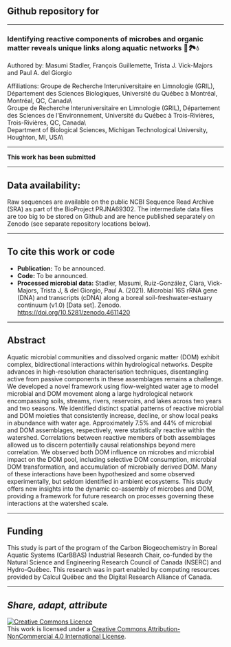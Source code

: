 ## Github repository for

---

### 	Identifying reactive components of microbes and organic matter reveals unique links along aquatic networks :microbe::national_park::droplet:

Authored by: Masumi Stadler, François Guillemette, Trista J. Vick-Majors and Paul A. del Giorgio

Affiliations:
Groupe de Recherche Interuniversitaire en Limnologie (GRIL), Département des Sciences Biologiques, Université du Québec à Montréal, Montréal, QC, Canada\  
Groupe de Recherche Interuniversitaire en Limnologie (GRIL), Département des Sciences de l'Environnement, Université du Québec à Trois-Rivières, Trois-Rivières, QC, Canada\  
Department of Biological Sciences, Michigan Technological University, Houghton, MI, USA\  

---

**This work has been submitted**

---

## Data availability:
Raw sequences are available on the public NCBI Sequence Read Archive (SRA) as part of the BioProject PRJNA69302.
The intermediate data files are too big to be stored on Github and are hence published separately on Zenodo (see separate repository locations below).

---

## To cite this work or code

- **Publication:** To be announced.
- **Code:** To be announced.
- **Processed microbial data:** Stadler, Masumi, Ruiz-González, Clara, Vick-Majors, Trista J, & del Giorgio, Paul A. (2021). Microbial 16S rRNA gene (DNA) and transcripts (cDNA) along a boreal soil-freshwater-estuary continuum (v1.0) [Data set]. Zenodo. https://doi.org/10.5281/zenodo.4611420

---

## Abstract
Aquatic microbial communities and dissolved organic matter (DOM) exhibit complex, bidirectional interactions within hydrological networks. Despite advances in high-resolution characterisation techniques, disentangling active from passive components in these assemblages remains a challenge. We developed a novel framework using flow-weighted water age to model microbial and DOM movement along a large hydrological network encompassing soils, streams, rivers, reservoirs, and lakes across two years and two seasons. We identified distinct spatial patterns of reactive microbial and DOM moieties that consistently increase, decline, or show local peaks in abundance with water age. Approximately 7.5\% and 44\% of microbial and DOM assemblages, respectively, were statistically reactive within the watershed. Correlations between reactive members of both assemblages allowed us to discern potentially causal relationships beyond mere correlation. We observed both DOM influence on microbes and microbial impact on the DOM pool, including selective DOM consumption, microbial DOM transformation, and accumulation of microbially derived DOM. Many of these interactions have been hypothesized and some observed experimentally, but seldom identified in ambient ecosystems. This study offers new insights into the dynamic co-assembly of microbes and DOM, providing a framework for future research on processes governing these interactions at the watershed scale.

---

## Funding

This study is part of the program of the Carbon Biogeochemistry in Boreal Aquatic Systems (CarBBAS) Industrial Research Chair, co-funded by the Natural Science and Engineering Research Council of Canada (NSERC) and Hydro-Québec. This research was in part enabled by computing resources provided by Calcul Québec and the Digital Research Alliance of Canada.

---

## *Share, adapt, attribute*

<a rel="license" href="http://creativecommons.org/licenses/by-nc/4.0/"><img alt="Creative Commons Licence" style="border-width:0" src="https://i.creativecommons.org/l/by-nc/4.0/88x31.png" /></a><br />This work is licensed under a <a rel="license" href="http://creativecommons.org/licenses/by-nc/4.0/">Creative Commons Attribution-NonCommercial 4.0 International License</a>.

